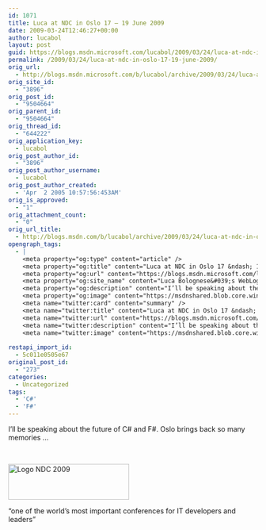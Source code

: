 ```yaml
---
id: 1071
title: Luca at NDC in Oslo 17 – 19 June 2009
date: 2009-03-24T12:46:27+00:00
author: lucabol
layout: post
guid: https://blogs.msdn.microsoft.com/lucabol/2009/03/24/luca-at-ndc-in-oslo-17-19-june-2009/
permalink: /2009/03/24/luca-at-ndc-in-oslo-17-19-june-2009/
orig_url:
  - http://blogs.msdn.microsoft.com/b/lucabol/archive/2009/03/24/luca-at-ndc-in-oslo-17-19-june-2009.aspx
orig_site_id:
  - "3896"
orig_post_id:
  - "9504664"
orig_parent_id:
  - "9504664"
orig_thread_id:
  - "644222"
orig_application_key:
  - lucabol
orig_post_author_id:
  - "3896"
orig_post_author_username:
  - lucabol
orig_post_author_created:
  - 'Apr  2 2005 10:57:56:453AM'
orig_is_approved:
  - "1"
orig_attachment_count:
  - "0"
orig_url_title:
  - http://blogs.msdn.com/b/lucabol/archive/2009/03/24/luca-at-ndc-in-oslo-17-19-june-2009.aspx
opengraph_tags:
  - |
    <meta property="og:type" content="article" />
    <meta property="og:title" content="Luca at NDC in Oslo 17 &ndash; 19 June 2009" />
    <meta property="og:url" content="https://blogs.msdn.microsoft.com/lucabol/2009/03/24/luca-at-ndc-in-oslo-17-19-june-2009/" />
    <meta property="og:site_name" content="Luca Bolognese&#039;s WebLog" />
    <meta property="og:description" content="I’ll be speaking about the future of C# and F#. Oslo brings back so many memories … &#160; “one of the world’s most important conferences for IT developers and leaders”" />
    <meta property="og:image" content="https://msdnshared.blob.core.windows.net/media/TNBlogsFS/BlogFileStorage/blogs_msdn/lucabol/WindowsLiveWriter/LucaatNDCinOslo1719June2009_8952/Logo%20NDC%202009_thumb.jpg" />
    <meta name="twitter:card" content="summary" />
    <meta name="twitter:title" content="Luca at NDC in Oslo 17 &ndash; 19 June 2009" />
    <meta name="twitter:url" content="https://blogs.msdn.microsoft.com/lucabol/2009/03/24/luca-at-ndc-in-oslo-17-19-june-2009/" />
    <meta name="twitter:description" content="I’ll be speaking about the future of C# and F#. Oslo brings back so many memories … &#160; “one of the world’s most important conferences for IT developers and leaders”" />
    <meta name="twitter:image" content="https://msdnshared.blob.core.windows.net/media/TNBlogsFS/BlogFileStorage/blogs_msdn/lucabol/WindowsLiveWriter/LucaatNDCinOslo1719June2009_8952/Logo%20NDC%202009_thumb.jpg" />
    
restapi_import_id:
  - 5c011e0505e67
original_post_id:
  - "273"
categories:
  - Uncategorized
tags:
  - 'C#'
  - 'F#'
---
```

I’ll be speaking about the future of C# and F#. Oslo brings back so many memories …

&#160;

[<img style="border-bottom:0;border-left:0;display:inline;border-top:0;border-right:0;" title="Logo NDC 2009" border="0" alt="Logo NDC 2009" src="https://msdnshared.blob.core.windows.net/media/TNBlogsFS/BlogFileStorage/blogs_msdn/lucabol/WindowsLiveWriter/LucaatNDCinOslo1719June2009_8952/Logo%20NDC%202009_thumb.jpg" width="244" height="72" />](https://msdnshared.blob.core.windows.net/media/TNBlogsFS/BlogFileStorage/blogs_msdn/lucabol/WindowsLiveWriter/LucaatNDCinOslo1719June2009_8952/Logo%20NDC%202009_2.jpg) 

“one of the world’s most important conferences for IT developers and leaders”